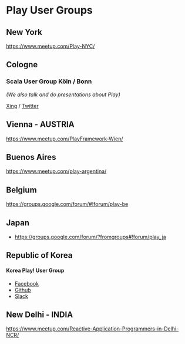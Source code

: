 <!--- Copyright (C) 2009-2019 Lightbend Inc. <https://www.lightbend.com> -->

# Play User Groups

## New York

https://www.meetup.com/Play-NYC/

## Cologne

### Scala User Group Köln / Bonn

*(We also talk and do presentations about Play)*

[Xing](https://www.xing.com/communities/groups/scala-user-group-koeln-bonn-1035441) / [Twitter](https://twitter.com/scalacgn)

## Vienna - AUSTRIA

https://www.meetup.com/PlayFramework-Wien/

## Buenos Aires

https://www.meetup.com/play-argentina/

## Belgium

<https://groups.google.com/forum/#!forum/play-be>

## Japan

* https://groups.google.com/forum/?fromgroups#!forum/play_ja

## Republic of Korea 

#### Korea Play! User Group

* [Facebook](https://www.facebook.com/groups/playuser)
* [Github](https://github.com/kpug)
* [Slack](https://kpug.slack.com)
 
## New Delhi - INDIA

https://www.meetup.com/Reactive-Application-Programmers-in-Delhi-NCR/

